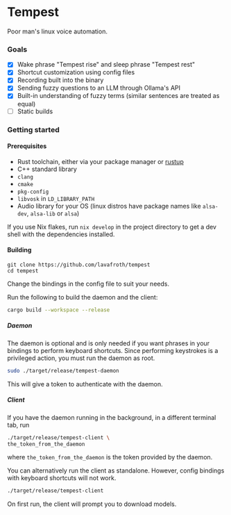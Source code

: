 # Tempest

Poor man's linux voice automation.

### Goals
- [x] Wake phrase "Tempest rise" and sleep phrase "Tempest rest"
- [x] Shortcut customization using config files
- [x] Recording built into the binary
- [x] Sending fuzzy questions to an LLM through Ollama's API
- [x] Built-in understanding of fuzzy terms (similar sentences are treated as equal)
- [ ] Static builds

### Getting started

#### Prerequisites
- Rust toolchain, either via your package manager or [rustup](https://rustup.rs)
- C++ standard library
- `clang`
- `cmake`
- `pkg-config`
- `libvosk` in `LD_LIBRARY_PATH`
- Audio library for your OS (linux distros have package names like `alsa-dev`, `alsa-lib` or `alsa`)

If you use Nix flakes, run `nix develop` in the project directory to get a dev shell with the dependencies installed.

#### Building

```
git clone https://github.com/lavafroth/tempest
cd tempest
```

Change the bindings in the config file to suit your needs.

Run the following to build the daemon and the client:

```sh
cargo build --workspace --release
```

##### Daemon

The daemon is optional and is only needed if you want phrases in your bindings to perform keyboard shortcuts.
Since performing keystrokes is a privileged action, you must run the daemon as root.

```sh
sudo ./target/release/tempest-daemon
```

This will give a token to authenticate with the daemon.

##### Client

If you have the daemon running in the background, in a different terminal tab, run

```sh
./target/release/tempest-client \
the_token_from_the_daemon
```

where `the_token_from_the_daemon` is the token provided by the daemon.

You can alternatively run the client as standalone. However, config bindings with keyboard shortcuts will not work.

```sh
./target/release/tempest-client
```

On first run, the client will prompt you to download models.
